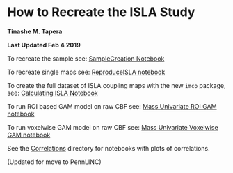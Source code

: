 # How to Recreate the ISLA Study

**Tinashe M. Tapera**

**Last Updated Feb 4 2019**

To recreate the sample see: [SampleCreation Notebook](ReproducibilityScripts/n1601_SampleCreationNotebook.md)

To recreate single maps see: [ReproduceISLA notebook](ReproducibilityScripts/ReproduceISLA.md)

To create the full dataset of ISLA coupling maps with the new `imco` package, see: [Calculating ISLA Notebook](ISLA_Maps/Calculate_ISLA_Maps.md)

To run ROI based GAM model on raw CBF see: [Mass Univariate ROI GAM notebook](VoxelWrapperModels/MassUnivariate_Regional.md)

To run voxelwise GAM model on raw CBF see: [Mass Univariate Voxelwise GAM notebook](VoxelWrapperModels/MassUnivariate_Voxelwise.md)

See the [Correlations](Correlations/) directory for notebooks with plots of correlations.

(Updated for move to PennLINC)
